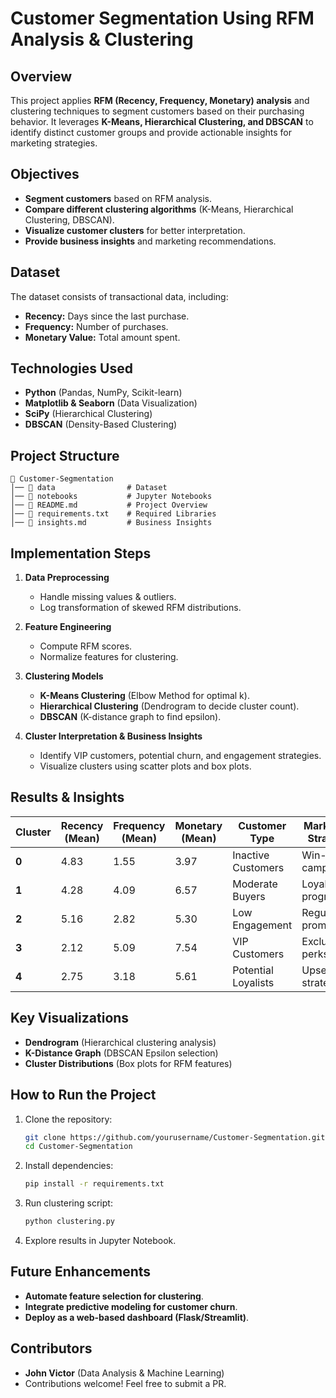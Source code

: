 # **Customer Segmentation Using RFM Analysis & Clustering**  

## **Overview**  
This project applies **RFM (Recency, Frequency, Monetary) analysis** and clustering techniques to segment customers based on their purchasing behavior. It leverages **K-Means, Hierarchical Clustering, and DBSCAN** to identify distinct customer groups and provide actionable insights for marketing strategies.

## **Objectives**  
- **Segment customers** based on RFM analysis.  
- **Compare different clustering algorithms** (K-Means, Hierarchical Clustering, DBSCAN).  
- **Visualize customer clusters** for better interpretation.  
- **Provide business insights** and marketing recommendations.

## **Dataset**  
The dataset consists of transactional data, including:  
- **Recency:** Days since the last purchase.  
- **Frequency:** Number of purchases.  
- **Monetary Value:** Total amount spent.  

## **Technologies Used**  
- **Python** (Pandas, NumPy, Scikit-learn)  
- **Matplotlib & Seaborn** (Data Visualization)  
- **SciPy** (Hierarchical Clustering)  
- **DBSCAN** (Density-Based Clustering)  

## **Project Structure**  
```
📂 Customer-Segmentation  
│── 📂 data                # Dataset  
│── 📂 notebooks           # Jupyter Notebooks  
│── 📜 README.md           # Project Overview  
│── 📜 requirements.txt    # Required Libraries  
│── 📜 insights.md         # Business Insights  
```

## **Implementation Steps**  
1. **Data Preprocessing**  
   - Handle missing values & outliers.  
   - Log transformation of skewed RFM distributions.  

2. **Feature Engineering**  
   - Compute RFM scores.  
   - Normalize features for clustering.  

3. **Clustering Models**  
   - **K-Means Clustering** (Elbow Method for optimal k).  
   - **Hierarchical Clustering** (Dendrogram to decide cluster count).  
   - **DBSCAN** (K-distance graph to find epsilon).  

4. **Cluster Interpretation & Business Insights**  
   - Identify VIP customers, potential churn, and engagement strategies.  
   - Visualize clusters using scatter plots and box plots.  

## **Results & Insights**  
| Cluster | Recency (Mean) | Frequency (Mean) | Monetary (Mean) | Customer Type | Marketing Strategy |  
|---------|----------------|------------------|-----------------|----------------------|-----------------------------|  
| **0** | 4.83 | 1.55 | 3.97 | Inactive Customers | Win-back campaigns |  
| **1** | 4.28 | 4.09 | 6.57 | Moderate Buyers | Loyalty programs |  
| **2** | 5.16 | 2.82 | 5.30 | Low Engagement | Regular promotions |  
| **3** | 2.12 | 5.09 | 7.54 | VIP Customers | Exclusive perks |  
| **4** | 2.75 | 3.18 | 5.61 | Potential Loyalists | Upselling strategies |  

## **Key Visualizations**  
- **Dendrogram** (Hierarchical clustering analysis)  
- **K-Distance Graph** (DBSCAN Epsilon selection)  
- **Cluster Distributions** (Box plots for RFM features)  

## **How to Run the Project**  
1. Clone the repository:  
   ```sh
   git clone https://github.com/yourusername/Customer-Segmentation.git
   cd Customer-Segmentation
   ```  
2. Install dependencies:  
   ```sh
   pip install -r requirements.txt
   ```  
3. Run clustering script:  
   ```sh
   python clustering.py
   ```  
4. Explore results in Jupyter Notebook.  

## **Future Enhancements**  
- **Automate feature selection for clustering**.  
- **Integrate predictive modeling for customer churn**.  
- **Deploy as a web-based dashboard (Flask/Streamlit)**.  

## **Contributors**  
- **John Victor** (Data Analysis & Machine Learning)  
- Contributions welcome! Feel free to submit a PR.  
